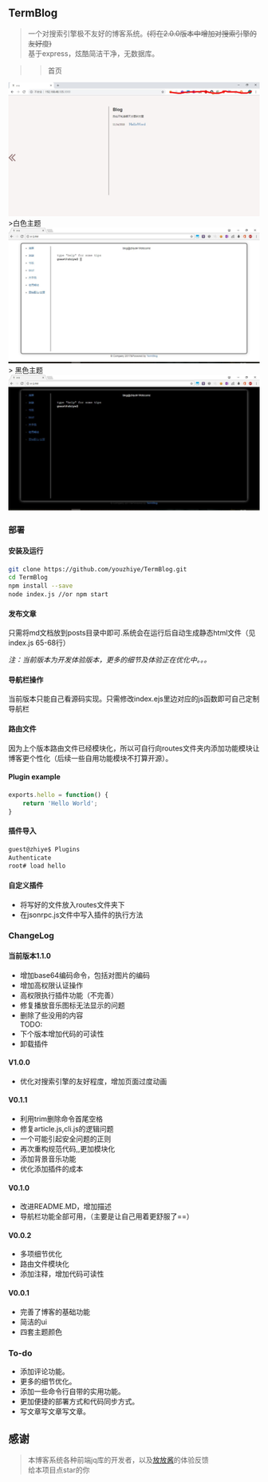 ## TermBlog

> 一个对搜索引擎极不友好的博客系统。~~(将在2.0.0版本中增加对搜索引擎的友好度)~~  
> 基于express，炫酷简洁干净，无数据库。  

>> 首页
<img src="./img/index.jpg">
>白色主题  
<img src="./img/white_theme.jpg">  
> 黑色主题  
<img src="./img/black_theme.jpg">

### 部署

#### 安装及运行

```bash
git clone https://github.com/youzhiye/TermBlog.git
cd TermBlog
npm install --save 
node index.js //or npm start
```  

#### 发布文章

只需将md文档放到posts目录中即可.系统会在运行后自动生成静态html文件（见index.js 65-68行）

*注：当前版本为开发体验版本，更多的细节及体验正在优化中。。。*  
#### 导航栏操作

当前版本只能自己看源码实现。只需修改index.ejs里边对应的js函数即可自己定制导航栏  

#### 路由文件

因为上个版本路由文件已经模块化，所以可自行向routes文件夹内添加功能模块让博客更个性化（后续一些自用功能模块不打算开源）。  

#### Plugin example

```hello.js
exports.hello = function() {
    return 'Hello World';
}
```

#### 插件导入  

```bash
guest@zhiye$ Plugins
Authenticate
root# load hello
```
#### 自定义插件

* 将写好的文件放入routes文件夹下
* 在jsonrpc.js文件中写入插件的执行方法

### ChangeLog

#### 当前版本1.1.0

* 增加base64编码命令，包括对图片的编码  
* 增加高权限认证操作  
* 高权限执行插件功能（不完善）  
* 修复播放音乐图标无法显示的问题  
* 删除了些没用的内容    
TODO:  
* 下个版本增加代码的可读性  
* 卸载插件

#### V1.0.0

* 优化对搜索引擎的友好程度，增加页面过度动画  

#### V0.1.1  

* 利用trim删除命令首尾空格  
* 修复article.js,cli.js的逻辑问题  
* 一个可能引起安全问题的正则  
* 再次重构规范代码,,更加模块化  
* 添加背景音乐功能  
* 优化添加插件的成本

#### V0.1.0

* 改进README.MD，增加描述
* 导航栏功能全部可用，（主要是让自己用着更舒服了==）  

#### V0.0.2  

* 多项细节优化  
* 路由文件模块化  
* 添加注释，增加代码可读性

#### V0.0.1  

* 完善了博客的基础功能    
* 简洁的ui  
* 四套主题颜色  

### To-do  

* 添加评论功能。  
* 更多的细节优化。 
* 添加一些命令行自带的实用功能。  
* 更加便捷的部署方式和代码同步方式。 
* 写文章写文章写文章。  

## 感谢  
> 本博客系统各种前端jq库的开发者，以及[放放酱](https://godeep.pro)的体验反馈  
> 给本项目点star的你